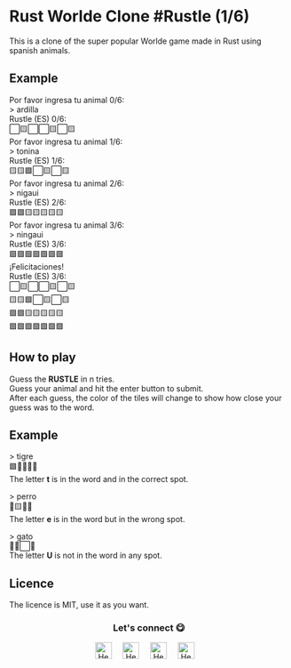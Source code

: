 # Rust Worlde Clone #Rustle (1/6)
This is a clone of the super popular Worlde game made in Rust using spanish animals.

## Example
Por favor ingresa tu animal 0/6: <br>
\> ardilla <br>
Rustle (ES) 0/6: <br>
⬜🟨⬜⬜🟨⬜🟨 <br>
Por favor ingresa tu animal 1/6: <br>
\> tonina <br>
Rustle (ES) 1/6: <br>
🟨🟨🟩⬜🟨⬜🟨 <br>
Por favor ingresa tu animal 2/6: <br>
\> nigaui <br>
Rustle (ES) 2/6: <br>
🟩🟩🟨🟨🟨🟨🟨 <br>
Por favor ingresa tu animal 3/6: <br>
\> ningaui <br>
Rustle (ES) 3/6: <br>
🟩🟩🟩🟩🟩🟩🟩 <br>
¡Felicitaciones! <br>
Rustle (ES) 3/6: <br>
⬜🟨⬜⬜🟨⬜🟨 <br>
🟨🟨🟩⬜🟨⬜🟨 <br>
🟩🟩🟨🟨🟨🟨🟨 <br>
🟩🟩🟩🟩🟩🟩🟩 <br>

## How to play
Guess the **RUSTLE** in n tries. <br>
Guess your animal and hit the enter button to submit. <br>
After each guess, the color of the tiles will change to show how close your guess was to the word.<br>

## Example
\> tigre <br>
🟩🔳🔳🔳🔳 <br>
The letter **t** is in the word and in the correct spot. <br>

\> perro <br>
🔳🟨🔳🔳 <br>
The letter **e** is in the word but in the wrong spot. <br>

\> gato <br>
🔳🔳⬜🔳 <br>
The letter **U** is not in the word in any spot. <br>

## Licence
The licence is MIT, use it as you want.

<div align="center">
<h3 align="center">Let's connect 😋</h3>
</div>
<p align="center">
<a href="https://www.linkedin.com/in/hector-pulido-17547369/" target="blank">
<img align="center" width="30px" alt="Hector's LinkedIn" src="https://www.vectorlogo.zone/logos/linkedin/linkedin-icon.svg"/></a> &nbsp; &nbsp;
<a href="https://twitter.com/Hector_Pulido_" target="blank">
<img align="center" width="30px" alt="Hector's Twitter" src="https://www.vectorlogo.zone/logos/twitter/twitter-official.svg"/></a> &nbsp; &nbsp;
<a href="https://www.twitch.tv/hector_pulido_" target="blank">
<img align="center" width="30px" alt="Hector's Twitch" src="https://www.vectorlogo.zone/logos/twitch/twitch-icon.svg"/></a> &nbsp; &nbsp;
<a href="https://www.youtube.com/channel/UCS_iMeH0P0nsIDPvBaJckOw" target="blank">
<img align="center" width="30px" alt="Hector's Youtube" src="https://www.vectorlogo.zone/logos/youtube/youtube-icon.svg"/></a> &nbsp; &nbsp;
